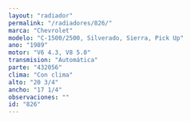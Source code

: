 ```yaml
---
layout: "radiador"
permalink: "/radiadores/826/"
marca: "Chevrolet"
modelo: "C-1500/2500, Silverado, Sierra, Pick Up"
ano: "1989"
motor: "V6 4.3, V8 5.0"
transmision: "Automática"
parte: "432056"
clima: "Con clima"
alto: "20 3/4"
ancho: "17 1/4"
observaciones: ""
id: "826"
---
```


